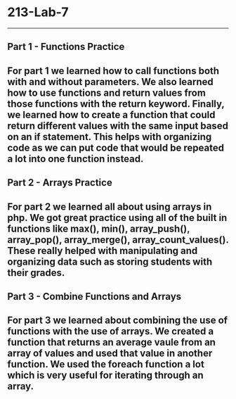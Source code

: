 # 213-Lab-7
---
## Part 1 - Functions Practice
For part 1 we learned how to call functions both with and without parameters. We also learned how to use functions and return values from those functions with the return keyword. Finally, we learned how to create a function that could return different values with the same input based on an if statement. This helps with organizing code as we can put code that would be repeated a lot into one function instead.
-- 
## Part 2 - Arrays Practice
For part 2 we learned all about using arrays in php. We got great practice using all of the built in functions like max(), min(), array_push(), array_pop(), array_merge(), array_count_values(). These really helped with manipulating and organizing data such as storing students with their grades.
-- 
## Part 3 - Combine Functions and Arrays
For part 3 we learned about combining the use of functions with the use of arrays. We created a function that returns an average vaule from an array of values and used that value in another function. We used the foreach function a lot which is very useful for iterating through an array. 
--

